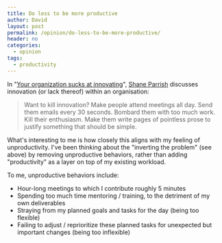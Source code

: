 ```yaml
---
title: Do less to be more productive
author: David
layout: post
permalink: /opinion/do-less-to-be-more-productive/
header: no
categories:
  - opinion
tags:
  - productivity
---
```

In "[Your organization sucks at innovating][1]", [Shane Parrish][2] discusses innovation (or lack thereof) within an organisation:

> Want to kill innovation? Make people attend meetings all day. Send them emails every 30 seconds. Bombard them with too much work. Kill their enthusiasm. Make them write pages of pointless prose to justify something that should be simple.

What's interesting to me is how closely this aligns with my feeling of unproductivity. I've been thinking about the "inverting the problem" (see above) by removing unproductive behaviors, rather than adding "productivity" as a layer on top of my existing workload.

To me, unproductive behaviors include:

  * Hour-long meetings to which I contribute roughly 5 minutes
  * Spending too much time mentoring / training, to the detriment of my own deliverables
  * Straying from my planned goals and tasks for the day (being too flexible)
  * Failing to adjust / reprioritize these planned tasks for unexpected but important changes (being too inflexible)

 [1]: http://www.farnamstreetblog.com/2013/11/your-organization-sucks-at-innovating/
 [2]: https://twitter.com/farnamstreet
